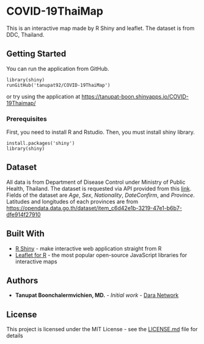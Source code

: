 # COVID-19ThaiMap
This is an interactive map made by R Shiny and leaflet. The dataset is from DDC, Thailand. 

## Getting Started

You can run the application from GitHub.

```
library(shiny)
runGitHub('tanupat92/COVID-19ThaiMap')
```
or try using the application at https://tanupat-boon.shinyapps.io/COVID-19Thaimap/

### Prerequisites

First, you need to install R and Rstudio. Then, you must install shiny library.

```
install.packages('shiny')
library(shiny)
```

## Dataset

All data is from Department of Disease Control under Ministry of Public Health, Thailand. 
The dataset is requested via API provided from this [link](https://covid19.th-stat.com/th/api).
Fields of the dataset are *Age*, *Sex*, *Nationality*, *DateConfirm*, and *Province*. 
Latitudes and longitudes of each provinces are from https://opendata.data.go.th/dataset/item_c6d42e1b-3219-47e1-b6b7-dfe914f27910


## Built With

* [R Shiny](https://shiny.rstudio.com/) - make interactive web application straight from R
* [Leaflet for R](https://rstudio.github.io/leaflet/) - the most popular open-source JavaScript libraries for interactive maps

## Authors

* **Tanupat Boonchalermvichien, MD.** - *Initial work* - [Dara Network](https://tanupat-boon.shinyapps.io/dara_network/)

## License

This project is licensed under the MIT License - see the [LICENSE.md](LICENSE.md) file for details

